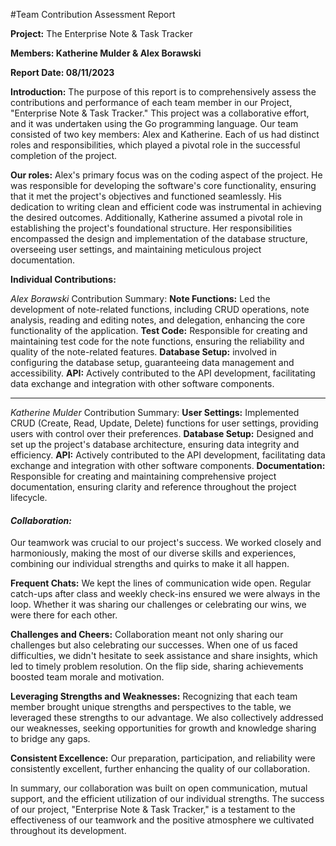 #Team Contribution Assessment Report

**Project:** The Enterprise Note & Task Tracker

**Members: Katherine Mulder & Alex Borawski**

**Report Date: 08/11/2023**

**Introduction:**
The purpose of this report is to comprehensively assess the contributions and performance of each team member in our Project, "Enterprise Note & Task Tracker." This project was a collaborative effort, and it was undertaken using the Go programming language. Our team consisted of two key members: Alex and Katherine. Each of us had distinct roles and responsibilities, which played a pivotal role in the successful completion of the project.

**Our roles:**
Alex's primary focus was on the coding aspect of the project. He was responsible for developing the software's core functionality, ensuring that it met the project's objectives and functioned seamlessly. His dedication to writing clean and efficient code was instrumental in achieving the desired outcomes.
Additionally, Katherine assumed a pivotal role in establishing the project's foundational structure. Her responsibilities encompassed the design and implementation of the database structure, overseeing user settings, and maintaining meticulous project documentation.
</br>

**Individual Contributions:**

_Alex Borawski_
Contribution Summary:
**Note Functions:** Led the development of note-related functions, including CRUD operations, note analysis, reading and editing notes, and delegation, enhancing the core functionality of the application.
**Test Code:** Responsible for creating and maintaining test code for the note functions, ensuring the reliability and quality of the note-related features.
**Database Setup:** involved in configuring the database setup, guaranteeing data management and accessibility.
**API:** Actively contributed to the API development, facilitating data exchange and integration with other software components.

------------------------------------------------------------------------
_Katherine Mulder_
Contribution Summary:
**User Settings:** Implemented CRUD (Create, Read, Update, Delete) functions for user settings, providing users with control over their preferences.
**Database Setup:** Designed and set up the project's database architecture, ensuring data integrity and efficiency.
**API:** Actively contributed to the API development, facilitating data exchange and integration with other software components.
**Documentation:** Responsible for creating and maintaining comprehensive project documentation, ensuring clarity and reference throughout the project lifecycle.
</br>

#### *Collaboration:*
Our teamwork was crucial to our project's success. We worked closely and harmoniously, making the most of our diverse skills and experiences, combining our individual strengths and quirks to make it all happen.

**Frequent Chats:** We kept the lines of communication wide open. Regular catch-ups after class and weekly check-ins ensured we were always in the loop. Whether it was sharing our challenges or celebrating our wins, we were there for each other.

**Challenges and Cheers:** Collaboration meant not only sharing our challenges but also celebrating our successes. When one of us faced difficulties, we didn't hesitate to seek assistance and share insights, which led to timely problem resolution. On the flip side, sharing achievements boosted team morale and motivation.

**Leveraging Strengths and Weaknesses:** Recognizing that each team member brought unique strengths and perspectives to the table, we leveraged these strengths to our advantage. We also collectively addressed our weaknesses, seeking opportunities for growth and knowledge sharing to bridge any gaps.

**Consistent Excellence:** Our preparation, participation, and reliability were consistently excellent, further enhancing the quality of our collaboration.

In summary, our collaboration was built on open communication, mutual support, and the efficient utilization of our individual strengths. The success of our project, "Enterprise Note & Task Tracker," is a testament to the effectiveness of our teamwork and the positive atmosphere we cultivated throughout its development.